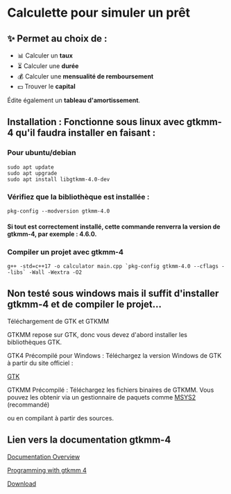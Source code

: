 # Calculette pour simuler un prêt
## ✨ Permet au choix de :
- 📊 Calculer un **taux**
- ⏳ Calculer une **durée**
- 💰 Calculer une **mensualité de remboursement**
- 💵 Trouver le **capital**

Édite également un **tableau d'amortissement**.

## Installation : Fonctionne sous linux avec gtkmm-4 qu'il faudra installer en faisant :
### Pour ubuntu/debian
```
sudo apt update
sudo apt upgrade
sudo apt install libgtkmm-4.0-dev
```

### Vérifiez que la bibliothèque est installée :
```
pkg-config --modversion gtkmm-4.0
```
#### Si tout est correctement installé, cette commande renverra la version de gtkmm-4, par exemple : 4.6.0.

### Compiler un projet avec gtkmm-4
```
g++ -std=c++17 -o calculator main.cpp `pkg-config gtkmm-4.0 --cflags --libs` -Wall -Wextra -O2
```
## Non testé sous windows mais il suffit d'installer gtkmm-4 et de compiler le projet...
Téléchargement de GTK et GTKMM

GTKMM repose sur GTK, donc vous devez d'abord installer les bibliothèques GTK.

GTK4 Précompilé pour Windows : Téléchargez la version Windows de GTK à partir du site officiel :

[GTK](https://gtk.org/)

GTKMM Précompilé : Téléchargez les fichiers binaires de GTKMM. Vous pouvez les obtenir via un gestionnaire de paquets comme [MSYS2](https://www.msys2.org/) (recommandé) 

ou en compilant à partir des sources.
## Lien vers la documentation gtkmm-4
[Documentation Overview](https://gtkmm.gnome.org/en/documentation.html)

[Programming with gtkmm 4](https://gnome.pages.gitlab.gnome.org/gtkmm-documentation/)

[Download](https://gtkmm.gnome.org/fr/download.html)
